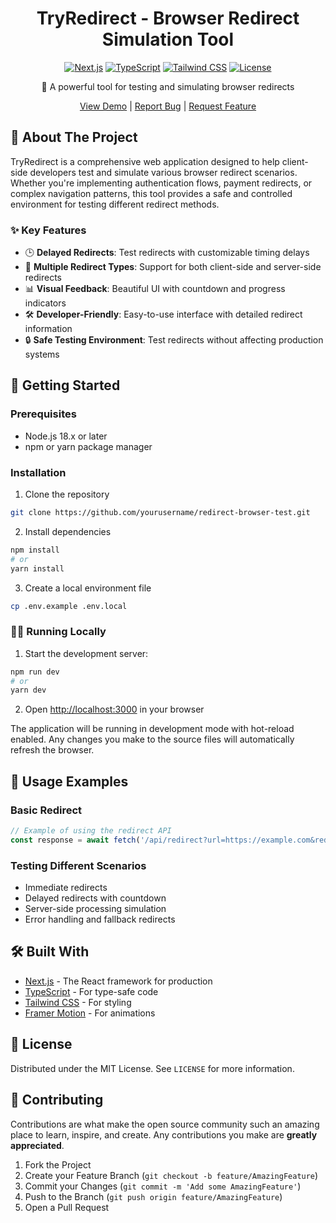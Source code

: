 <div align="center">

# TryRedirect - Browser Redirect Simulation Tool

[![Next.js](https://img.shields.io/badge/Next.js-14.1.3-black?style=flat-square&logo=next.js)](https://nextjs.org/)
[![TypeScript](https://img.shields.io/badge/TypeScript-5.x-blue?style=flat-square&logo=typescript)](https://www.typescriptlang.org/)
[![Tailwind CSS](https://img.shields.io/badge/Tailwind_CSS-3.3.0-38B2AC?style=flat-square&logo=tailwind-css)](https://tailwindcss.com/)
[![License](https://img.shields.io/badge/License-MIT-green.svg)](https://opensource.org/licenses/MIT)

🔄 A powerful tool for testing and simulating browser redirects

[View Demo](https://www.tryredirect.net/) | [Report Bug](https://github.com/vohuynh19/redirect-browser-test/issues) | [Request Feature](https://github.com/vohuynh19/redirect-browser-test/issues)

</div>

## 🎯 About The Project

TryRedirect is a comprehensive web application designed to help client-side developers test and simulate various browser redirect scenarios. Whether you're implementing authentication flows, payment redirects, or complex navigation patterns, this tool provides a safe and controlled environment for testing different redirect methods.

### ✨ Key Features

- 🕒 **Delayed Redirects**: Test redirects with customizable timing delays
- 🔄 **Multiple Redirect Types**: Support for both client-side and server-side redirects
- 📊 **Visual Feedback**: Beautiful UI with countdown and progress indicators
- 🛠️ **Developer-Friendly**: Easy-to-use interface with detailed redirect information
- 🔒 **Safe Testing Environment**: Test redirects without affecting production systems

## 🚀 Getting Started

### Prerequisites

- Node.js 18.x or later
- npm or yarn package manager

### Installation

1. Clone the repository
```bash
git clone https://github.com/yourusername/redirect-browser-test.git
```

2. Install dependencies
```bash
npm install
# or
yarn install
```

3. Create a local environment file
```bash
cp .env.example .env.local
```

### 🏃‍♂️ Running Locally

1. Start the development server:
```bash
npm run dev
# or
yarn dev
```

2. Open [http://localhost:3000](http://localhost:3000) in your browser

The application will be running in development mode with hot-reload enabled. Any changes you make to the source files will automatically refresh the browser.

## 📖 Usage Examples

### Basic Redirect
```typescript
// Example of using the redirect API
const response = await fetch('/api/redirect?url=https://example.com&redirectDelay=5');
```

### Testing Different Scenarios
- Immediate redirects
- Delayed redirects with countdown
- Server-side processing simulation
- Error handling and fallback redirects

## 🛠️ Built With

- [Next.js](https://nextjs.org/) - The React framework for production
- [TypeScript](https://www.typescriptlang.org/) - For type-safe code
- [Tailwind CSS](https://tailwindcss.com/) - For styling
- [Framer Motion](https://www.framer.com/motion/) - For animations

## 📝 License

Distributed under the MIT License. See `LICENSE` for more information.

## 🤝 Contributing

Contributions are what make the open source community such an amazing place to learn, inspire, and create. Any contributions you make are **greatly appreciated**.

1. Fork the Project
2. Create your Feature Branch (`git checkout -b feature/AmazingFeature`)
3. Commit your Changes (`git commit -m 'Add some AmazingFeature'`)
4. Push to the Branch (`git push origin feature/AmazingFeature`)
5. Open a Pull Request

